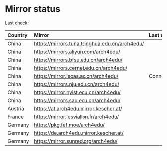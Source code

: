 <script src="./time.js"></script>
# Mirror status
Last check: <script type="text/javascript">localize(1709346050.6611638);</script>

|Country|Mirror|Last update|
|:------|:-----|:----------|
|China|https://mirrors.tuna.tsinghua.edu.cn/arch4edu/|<script type="text/javascript">localize(1709318421);</script>|
|China|https://mirrors.aliyun.com/arch4edu/|<script type="text/javascript">localize(1709318421);</script>|
|China|https://mirrors.bfsu.edu.cn/arch4edu/|<script type="text/javascript">localize(1709318421);</script>|
|China|https://mirrors.cernet.edu.cn/arch4edu/|<script type="text/javascript">localize(1709318421);</script>|
|China|https://mirror.iscas.ac.cn/arch4edu/|ConnectionError|
|China|https://mirrors.nju.edu.cn/arch4edu/|<script type="text/javascript">localize(1709318421);</script>|
|China|https://mirror.nyist.edu.cn/arch4edu/|<script type="text/javascript">localize(1709318421);</script>|
|China|https://mirrors.sau.edu.cn/arch4edu/|<script type="text/javascript">localize(1709318421);</script>|
|Austria|https://at.arch4edu.mirror.kescher.at/|<script type="text/javascript">localize(1709318421);</script>|
|France|https://mirror.lesviallon.fr/arch4edu/|<script type="text/javascript">localize(1709318421);</script>|
|Germany|https://pkg.fef.moe/arch4edu/|<script type="text/javascript">localize(1709318421);</script>|
|Germany|https://de.arch4edu.mirror.kescher.at/|<script type="text/javascript">localize(1709318421);</script>|
|Germany|https://mirror.sunred.org/arch4edu/|<script type="text/javascript">localize(1709318421);</script>|

<script src="./tablefilter/tablefilter.js"></script>
<script src="./table.js"></script>